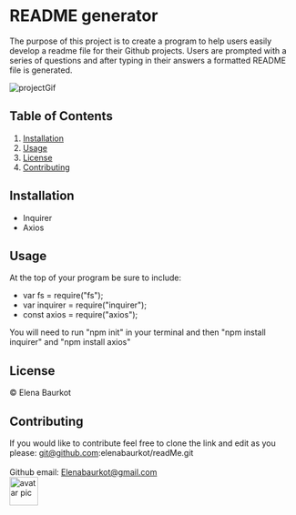 # README generator 
 The purpose of this project is to create a program to help users easily develop a readme file for their Github projects. Users are prompted with a series of questions and after typing in their answers a formatted README file is generated. 

 ![projectGif](./assets/readMe.gif)

## Table of Contents
<ol>
    <li><a href="#installation">Installation</a></li>
    <li><a href="#usage">Usage</a></li>
    <li><a href="#license">License</a></li>
    <li><a href="#contributing">Contributing</a></li>
</ol>

## Installation 
<a name="installation"></a>
 <ul>
    <li>Inquirer </li>
    <li>Axios </li>
 </ul>

## Usage 
<a name="usage"></a>
 At the top of your program be sure to include:<br>
 <ul>
    <li>var fs = require("fs");</li>
    <li>var inquirer = require("inquirer"); </li>
    <li>const axios = require("axios");</li>
 </ul>
 You will need to run "npm init" in your terminal and then "npm install inquirer" and "npm install axios"

## License 
<a name="license"></a>
 &copy; Elena Baurkot 

## Contributing 
<a name="contributing"></a>
 If you would like to contribute feel free to clone the link and edit as you please: git@github.com:elenabaurkot/readMe.git
<br>
<br>
Github email: Elenabaurkot@gmail.com <br>
<img src="https://avatars2.githubusercontent.com/u/30561514?v=4" alt= "avatar pic" height="50px" width="50px">